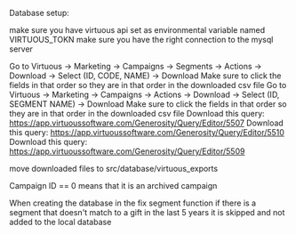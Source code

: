 Database setup:

make sure you have virtuous api set as environmental variable named VIRTUOUS_TOKN
make sure you have the right connection to the mysql server

Go to Virtuous -> Marketing -> Campaigns -> Segments -> Actions -> Download -> Select (ID, CODE, NAME) -> Download
    Make sure to click the fields in that order so they are in that order in the downloaded csv file
Go to Virtuous -> Marketing -> Campaigns -> Actions -> Download -> Select (ID, SEGMENT NAME) -> Download
    Make sure to click the fields in that order so they are in that order in the downloaded csv file
Download this query: https://app.virtuoussoftware.com/Generosity/Query/Editor/5507
Download this query: https://app.virtuoussoftware.com/Generosity/Query/Editor/5510
Download this query: https://app.virtuoussoftware.com/Generosity/Query/Editor/5509

move downloaded files to src/database/virtuous_exports

Campaign ID == 0 means that it is an archived campaign

When creating the database in the fix segment function if there is a segment that doesn't match to a gift in the last 5 years it is skipped and not added to the local database 